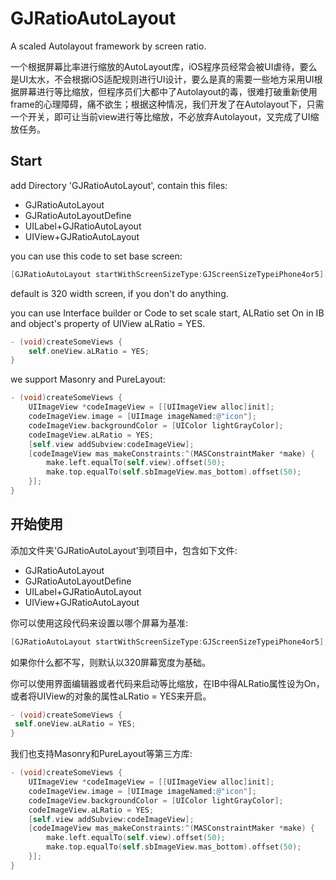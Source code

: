 # GJRatioAutoLayout
A scaled Autolayout framework by screen ratio.

一个根据屏幕比率进行缩放的AutoLayout库，iOS程序员经常会被UI虐待，要么是UI太水，不会根据iOS适配规则进行UI设计，要么是真的需要一些地方采用UI根据屏幕进行等比缩放，但程序员们大都中了Autolayout的毒，很难打破重新使用frame的心理障碍，痛不欲生；根据这种情况，我们开发了在Autolayout下，只需一个开关，即可让当前view进行等比缩放，不必放弃Autolayout，又完成了UI缩放任务。

## Start

add Directory 'GJRatioAutoLayout', contain this files:

- GJRatioAutoLayout
- GJRatioAutoLayoutDefine
- UILabel+GJRatioAutoLayout
- UIView+GJRatioAutoLayout


you can use this code to set base screen:
```objective-c
[GJRatioAutoLayout startWithScreenSizeType:GJScreenSizeTypeiPhone4or5]; 
```
 default is 320 width screen, if you don't do anything.

 you can use Interface builder or Code to set scale start, ALRatio set On in IB and object's property of UIView aLRatio = YES.
```objective-c
- (void)createSomeViews {
    self.oneView.aLRatio = YES;
}
```

we support Masonry and PureLayout:
```objective-c
- (void)createSomeViews {
    UIImageView *codeImageView = [[UIImageView alloc]init];
    codeImageView.image = [UIImage imageNamed:@"icon"];
    codeImageView.backgroundColor = [UIColor lightGrayColor];
    codeImageView.aLRatio = YES;
    [self.view addSubview:codeImageView];
    [codeImageView mas_makeConstraints:^(MASConstraintMaker *make) {
        make.left.equalTo(self.view).offset(50);
        make.top.equalTo(self.sbImageView.mas_bottom).offset(50);
    }];
}
```

 
## 开始使用

添加文件夹'GJRatioAutoLayout'到项目中，包含如下文件:

- GJRatioAutoLayout
- GJRatioAutoLayoutDefine
- UILabel+GJRatioAutoLayout
- UIView+GJRatioAutoLayout

你可以使用这段代码来设置以哪个屏幕为基准:
```objective-c
[GJRatioAutoLayout startWithScreenSizeType:GJScreenSizeTypeiPhone4or5]; 
```
如果你什么都不写，则默认以320屏幕宽度为基础。

你可以使用界面编辑器或者代码来启动等比缩放，在IB中得ALRatio属性设为On，或者将UIView的对象的属性aLRatio = YES来开启。
```objective-c
- (void)createSomeViews {
 self.oneView.aLRatio = YES;
}
```

我们也支持Masonry和PureLayout等第三方库:
```objective-c
- (void)createSomeViews {
    UIImageView *codeImageView = [[UIImageView alloc]init];
    codeImageView.image = [UIImage imageNamed:@"icon"];
    codeImageView.backgroundColor = [UIColor lightGrayColor];
    codeImageView.aLRatio = YES;
    [self.view addSubview:codeImageView];
    [codeImageView mas_makeConstraints:^(MASConstraintMaker *make) {
        make.left.equalTo(self.view).offset(50);
        make.top.equalTo(self.sbImageView.mas_bottom).offset(50);
    }];
}
```
